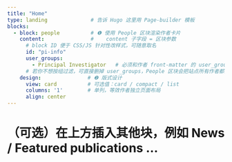 ```yaml
---
title: "Home"
type: landing              # 告诉 Hugo 这里用 Page-builder 模板
blocks:
  - block: people          # ❶ 使用 People 区块渲染作者卡片
    content:               #    content 子字段 = 区块参数
      # block ID 便于 CSS/JS 针对性改样式，可随意取名
      id: "pi-info"        
      user_groups:
        - Principal Investigator   # 必须和作者 front-matter 的 user_groups 完全一致
      # 若你不想按组过滤，可直接删掉 user_groups，People 区块会把站点所有作者都列出来
    design:               # ❷ 版式设计
      view: card          # 可选值：card / compact / list
      columns: '1'        # 单列，等效作者独立页面布局
      align: center
---
```


# （可选）在上方插入其他块，例如 News / Featured publications …
